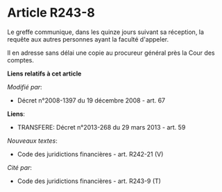 # Article R243-8

Le greffe communique, dans les quinze jours suivant sa réception, la requête aux autres personnes ayant la faculté d'appeler.

Il en adresse sans délai une copie au procureur général près la Cour des comptes.

**Liens relatifs à cet article**

_Modifié par_:

  - Décret n°2008-1397 du 19 décembre 2008 - art. 67

**Liens**:

  - TRANSFERE: Décret n°2013-268 du 29 mars 2013 - art. 59

_Nouveaux textes_:

  - Code des juridictions financières - art. R242-21 (V)

_Cité par_:

  - Code des juridictions financières - art. R243-9 (T)

